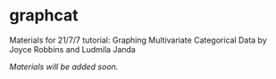 # graphcat
Materials for 21/7/7 tutorial: Graphing Multivariate Categorical Data
by Joyce Robbins and Ludmila Janda

*Materials will be added soon.*

